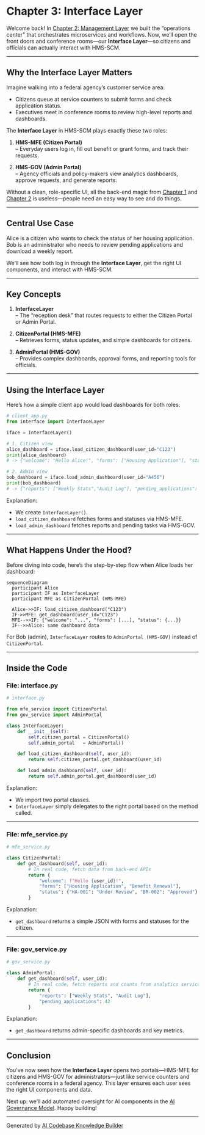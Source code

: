 # Chapter 3: Interface Layer

Welcome back! In [Chapter 2: Management Layer](02_management_layer_.md) we built the “operations center” that orchestrates microservices and workflows. Now, we’ll open the front doors and conference rooms—our **Interface Layer**—so citizens and officials can actually interact with HMS-SCM.

---

## Why the Interface Layer Matters

Imagine walking into a federal agency’s customer service area:

- Citizens queue at service counters to submit forms and check application status.
- Executives meet in conference rooms to review high-level reports and dashboards.

The **Interface Layer** in HMS-SCM plays exactly these two roles:

1. **HMS-MFE (Citizen Portal)**  
   – Everyday users log in, fill out benefit or grant forms, and track their requests.

2. **HMS-GOV (Admin Portal)**  
   – Agency officials and policy-makers view analytics dashboards, approve requests, and generate reports.

Without a clean, role-specific UI, all the back-end magic from [Chapter 1](01_governance_layer_.md) and [Chapter 2](02_management_layer_.md) is useless—people need an easy way to see and do things.

---

## Central Use Case

Alice is a citizen who wants to check the status of her housing application.  
Bob is an administrator who needs to review pending applications and download a weekly report.

We’ll see how both log in through the **Interface Layer**, get the right UI components, and interact with HMS-SCM.

---

## Key Concepts

1. **InterfaceLayer**  
   – The “reception desk” that routes requests to either the Citizen Portal or Admin Portal.

2. **CitizenPortal (HMS-MFE)**  
   – Retrieves forms, status updates, and simple dashboards for citizens.

3. **AdminPortal (HMS-GOV)**  
   – Provides complex dashboards, approval forms, and reporting tools for officials.

---

## Using the Interface Layer

Here’s how a simple client app would load dashboards for both roles:

```python
# client_app.py
from interface import InterfaceLayer

iface = InterfaceLayer()

# 1. Citizen view
alice_dashboard = iface.load_citizen_dashboard(user_id="C123")
print(alice_dashboard)
# -> {"welcome": "Hello Alice!", "forms": ["Housing Application"], "status": {"HA-001": "Under Review"}}

# 2. Admin view
bob_dashboard = iface.load_admin_dashboard(user_id="A456")
print(bob_dashboard)
# -> {"reports": ["Weekly Stats","Audit Log"], "pending_applications": 42}
```

Explanation:  
- We create `InterfaceLayer()`.  
- `load_citizen_dashboard` fetches forms and statuses via HMS-MFE.  
- `load_admin_dashboard` fetches reports and pending tasks via HMS-GOV.

---

## What Happens Under the Hood?

Before diving into code, here’s the step-by-step flow when Alice loads her dashboard:

```mermaid
sequenceDiagram
  participant Alice
  participant IF as InterfaceLayer
  participant MFE as CitizenPortal (HMS-MFE)

  Alice->>IF: load_citizen_dashboard("C123")
  IF->>MFE: get_dashboard(user_id="C123")
  MFE-->>IF: {"welcome": "...", "forms": [...], "status": {...}}
  IF-->>Alice: same dashboard data
```

For Bob (admin), `InterfaceLayer` routes to `AdminPortal (HMS-GOV)` instead of `CitizenPortal`.

---

## Inside the Code

### File: interface.py

```python
# interface.py

from mfe_service import CitizenPortal
from gov_service import AdminPortal

class InterfaceLayer:
    def __init__(self):
        self.citizen_portal = CitizenPortal()
        self.admin_portal   = AdminPortal()

    def load_citizen_dashboard(self, user_id):
        return self.citizen_portal.get_dashboard(user_id)

    def load_admin_dashboard(self, user_id):
        return self.admin_portal.get_dashboard(user_id)
```

Explanation:  
- We import two portal classes.  
- `InterfaceLayer` simply delegates to the right portal based on the method called.

---

### File: mfe_service.py

```python
# mfe_service.py

class CitizenPortal:
    def get_dashboard(self, user_id):
        # In real code, fetch data from back-end APIs
        return {
            "welcome": f"Hello {user_id}!",
            "forms": ["Housing Application", "Benefit Renewal"],
            "status": {"HA-001": "Under Review", "BR-002": "Approved"}
        }
```

Explanation:  
- `get_dashboard` returns a simple JSON with forms and statuses for the citizen.

---

### File: gov_service.py

```python
# gov_service.py

class AdminPortal:
    def get_dashboard(self, user_id):
        # In real code, fetch reports and counts from analytics services
        return {
            "reports": ["Weekly Stats", "Audit Log"],
            "pending_applications": 42
        }
```

Explanation:  
- `get_dashboard` returns admin-specific dashboards and key metrics.

---

## Conclusion

You’ve now seen how the **Interface Layer** opens two portals—HMS-MFE for citizens and HMS-GOV for administrators—just like service counters and conference rooms in a federal agency. This layer ensures each user sees the right UI components and data.

Next up: we’ll add automated oversight for AI components in the [AI Governance Model](04_ai_governance_model_.md). Happy building!

---

Generated by [AI Codebase Knowledge Builder](https://github.com/The-Pocket/Tutorial-Codebase-Knowledge)